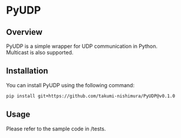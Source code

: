 # PyUDP

## Overview
PyUDP is a simple wrapper for UDP communication in Python.  
Multicast is also supported.

## Installation
You can install PyUDP using the following command:  

```bash
pip install git+https://github.com/takumi-nishimura/PyUDP@v0.1.0
```

## Usage
Please refer to the sample code in /tests.
